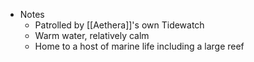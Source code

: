   
- Notes 
	- Patrolled by [[Aethera]]'s own Tidewatch
	- Warm water, relatively calm
	- Home to a host of marine life including a large reef
